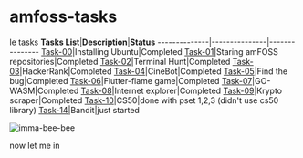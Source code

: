 # amfoss-tasks
le tasks
**Tasks List**|**Description**|**Status**
--------------|---------------|---------------
[Task-00](https://github.com/BiscuitBobby/amfoss-tasks/tree/main/task-0)|Installing Ubuntu|Completed
[Task-01](https://github.com/BiscuitBobby/amfoss-tasks/tree/main/task-01)|Staring amFOSS repositories|Completed
[Task-02](https://github.com/BiscuitBobby/amfoss-tasks/tree/main/task-02)|Terminal Hunt|Completed
[Task-03](https://github.com/BiscuitBobby/amfoss-tasks/tree/main/task-03)|HackerRank|Completed
[Task-04](https://github.com/BiscuitBobby/amfoss-tasks/tree/main/task-04)|CineBot|Completed
[Task-05](https://github.com/BiscuitBobby/amfoss-tasks/tree/main/task-05)|Find the bug|Completed
[Task-06](https://github.com/BiscuitBobby/amfoss-tasks/tree/main/task-06)|Flutter-flame game|Completed
[Task-07](https://github.com/BiscuitBobby/amfoss-tasks/tree/main/task-07)|GO-WASM|Completed
[Task-08](https://github.com/BiscuitBobby/amfoss-tasks/tree/main/task-08)|Internet explorer|Completed
[Task-09](https://github.com/BiscuitBobby/amfoss-tasks/tree/main/task-09)|Krypto scraper|Completed
[Task-10](https://github.com/BiscuitBobby/amfoss-tasks/tree/main/task-10)|CS50|done with pset 1,2,3 (didn't use cs50 library)
[Task-14](https://github.com/Akshatji800/amfoss-tasks-demo/tree/master/task-14)|Bandit|just started

![imma-bee-bee](https://user-images.githubusercontent.com/87699062/206778100-6833af6d-df9c-469b-a86a-cb1a9301d784.gif)

now let me in
